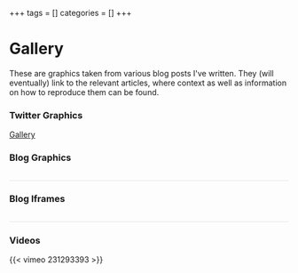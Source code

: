 +++
tags = []
categories = []
+++

# Gallery #

These are graphics taken from various blog posts I've written. 
They (will eventually) link to the relevant articles, where context as well as information on how to reproduce them can be found.

### Twitter Graphics ###

<a class="twitter-grid" data-limit="20" data-dnt="true" href="https://twitter.com/ferguswtaylor/timelines/999655703722815488?ref_src=twsrc%5Etfw">Gallery</a> <script async src="https://platform.twitter.com/widgets.js" charset="utf-8"></script>

### Blog Graphics ###

<div class="row" id="two">
<div class="column" id="twoeven"></div>
<div class="column" id="twoodd"></div>
</div>
<script src='https://d3js.org/d3.v4.min.js'></script>
<script src='../portfolio.js'></script>
<link rel="stylesheet" href="../portfolio.css" />

<p style="border-bottom:1px solid #e1e8ed;"></p>

### Blog Iframes ###

<div class="row" id="three">
<div class="column" id="threeeven"></div>
<div class="column" id="threeodd"></div>
</div>
<script src='../portfolio2.js'></script>

<p style="border-bottom:1px solid #e1e8ed;"></p>

### Videos ###

{{< vimeo 231293393 >}}
